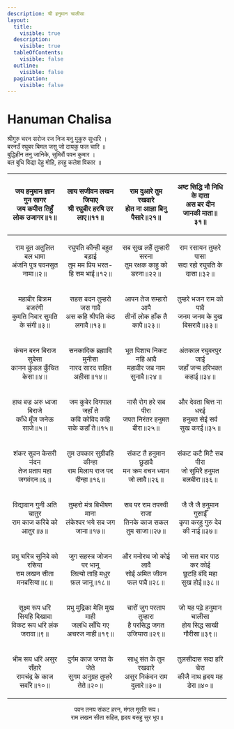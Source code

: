 ```yaml
---
description: श्री हनुमान चालीसा
layout:
  title:
    visible: true
  description:
    visible: true
  tableOfContents:
    visible: false
  outline:
    visible: false
  pagination:
    visible: false
---
```


# Hanuman Chalisa
<div>
श्रीगुरु चरन सरोज रज निज मनु मुकुरु सुधारि ।<br>
बरनउँ रघुबर बिमल जसु जो दायकु फल चारि ॥<br>
बुद्धिहीन तनु जानिके, सुमिरौं पवन कुमार ।<br>
बल बुधि विद्या देहु मोहि, हरहु कलेश विकार ॥
</div>

|   <p>जय हनुमान ज्ञान गुन सागर<br>जय कपीस तिहुँ लोक उजागर॥१॥</p>  |      <p>लाय सजीवन लखन जियाए<br>श्री रघुबीर हरषि उर लाए॥११॥</p>     |    <p>राम दुआरे तुम रखवारे<br>होत ना आज्ञा बिनु पैसारे॥२१॥</p>   | <p>अष्ट सिद्धि नौ निधि के दाता<br>अस बर दीन जानकी माता॥३१॥</p> |
| :-----------------------------------------------------------------: | :----------------------------------------------------------------: | :--------------------------------------------------------------: | :------------------------------------------------------------: |
|    <p>राम दूत अतुलित बल धामा<br>अंजनि पुत्र पवनसुत नामा॥२॥</p>   |  <p>रघुपति कीन्ही बहुत बड़ाई<br>तुम मम प्रिय भरत-हि सम भाई॥१२॥</p> |  <p>सब सुख लहैं तुम्हारी सरना<br>तुम रक्षक काहु को डरना॥२२॥</p>  |   <p>राम रसायन तुम्हरे पासा<br>सदा रहो रघुपति के दासा॥३२॥</p>  |
|    <p>महाबीर बिक्रम बजरंगी<br>कुमति निवार सुमति के संगी॥३॥</p>   |   <p>सहस बदन तुम्हरो जस गावै<br>अस कहि श्रीपति कंठ लगावै॥१३॥</p>   |     <p>आपन तेज सम्हारो आपै<br>तीनों लोक हाँक तै कापै॥२३॥</p>     |  <p>तुम्हरे भजन राम को पावै<br>जनम जनम के दुख बिसरावै॥३३॥</p>  |
|     <p>कंचन बरन बिराज सुबेसा<br>कानन कुंडल कुँचित केसा॥४॥</p>    |     <p>सनकादिक ब्रह्मादि मुनीसा<br>नारद सारद सहित अहीसा॥१४॥</p>    |   <p>भूत पिशाच निकट नहि आवै<br>महावीर जब नाम सुनावै॥२४॥</p>   |    <p>अंतकाल रघुवरपुर जाई<br>जहाँ जन्म हरिभक्त कहाई॥३४॥</p>    |
|    <p>हाथ बज्र अरु ध्वजा बिराजे<br>काँधे मूँज जनेऊ साजे॥५॥</p>   |   <p>जम कुबेर दिगपाल जहाँ ते<br>कवि कोविद कहि सके कहाँ ते॥१५॥</p>  |    <p>नासै रोग हरे सब पीरा<br>जपत निरंतर हनुमत बीरा॥२५॥</p>   |   <p>और देवता चित्त ना धरई<br>हनुमत सेई सर्व सुख करई॥३५॥</p>   |
|      <p>शंकर सुवन केसरी नंदन<br>तेज प्रताप महा जगवंदन॥६॥</p>     |  <p>तुम उपकार सुग्रीवहि कीन्हा<br>राम मिलाय राज पद दीन्हा॥१६॥</p>  | <p>संकट तै हनुमान छुडावै<br>मन क्रम वचन ध्यान जो लावै॥२६॥</p> |   <p>संकट कटै मिटै सब पीरा<br>जो सुमिरै हनुमत बलबीरा॥३६॥</p>   |
|    <p>विद्यावान गुनी अति चातुर<br>राम काज करिबे को आतुर॥७॥</p>   |   <p>तुम्हरो मंत्र बिभीषण माना<br>लंकेश्वर भये सब जग जाना॥१७॥</p>  |   <p>सब पर राम तपस्वी राजा<br>तिनके काज सकल तुम साजा॥२७॥</p>  | <p>जै जै जै हनुमान गुसाईँ<br>कृपा करहु गुरु देव की नाई॥३७॥</p> |
|  <p>प्रभु चरित्र सुनिबे को रसिया<br>राम लखन सीता मनबसिया॥८॥</p>  |  <p>जुग सहस्त्र जोजन पर भानू<br>लिल्यो ताहि मधुर फ़ल जानू॥१८॥</p>  |    <p>और मनोरथ जो कोई लावै<br>सोई अमित जीवन फल पावै॥२८॥</p>   |    <p>जो सत बार पाठ कर कोई<br>छूटहि बंदि महा सुख होई॥३८॥</p>   |
| <p>सूक्ष्म रूप धरि सियहि दिखावा<br>विकट रूप धरि लंक जरावा॥९॥</p> | <p>प्रभु मुद्रिका मेलि मुख माही<br>जलधि लाँघि गए अचरज नाही॥१९॥</p> | <p>चारों जुग परताप तुम्हारा<br>है परसिद्ध जगत उजियारा॥२९॥</p> |  <p>जो यह पढ़े हनुमान चालीसा<br>होय सिद्ध साखी गौरीसा॥३९॥</p>  |
|   <p>भीम रूप धरि असुर सँहारे<br>रामचंद्र के काज सवाँरे॥१०॥</p>   |   <p>दुर्गम काज जगत के जेते<br>सुगम अनुग्रह तुम्हरे तेते॥२०॥</p>   |  <p>साधु संत के तुम रखवारे<br>असुर निकंदन राम दुलारे॥३०॥</p>  |    <p>तुलसीदास सदा हरि चेरा<br>कीजै नाथ हृदय मह डेरा॥४०॥</p>   |
<div align="center">
पवन तनय संकट हरन, मंगल मूरति रूप।
  <br>
राम लखन सीता सहित, हृदय बसहु सुर भूप॥
</div>
